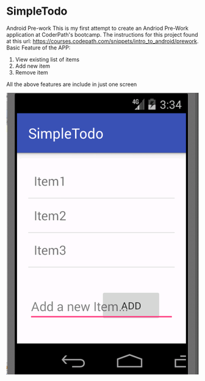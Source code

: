 # SimpleTodo
Android Pre-work
This is my first attempt to create an Andriod Pre-Work application at CoderPath's bootcamp. The instructions for this project found at this url: https://courses.codepath.com/snippets/intro_to_android/prework.
Basic Feature of the APP: 
1. View existing list of items
2. Add new item 
3. Remove item

All the above features are include in just one screen

![Sample](SampleTodoAppGIF.gif)
